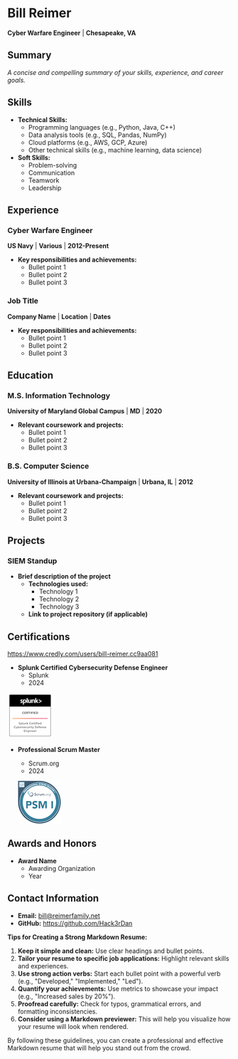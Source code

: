 # **Bill Reimer**
**Cyber Warfare Engineer** | **Chesapeake, VA**

## **Summary**
*A concise and compelling summary of your skills, experience, and career goals.*

## **Skills**
* **Technical Skills:**
  * Programming languages (e.g., Python, Java, C++)
  * Data analysis tools (e.g., SQL, Pandas, NumPy)
  * Cloud platforms (e.g., AWS, GCP, Azure)
  * Other technical skills (e.g., machine learning, data science)
* **Soft Skills:**
  * Problem-solving
  * Communication
  * Teamwork
  * Leadership

## **Experience**
### **Cyber Warfare Engineer**
**US Navy** | **Various** | **2012-Present**
* **Key responsibilities and achievements:**
  * Bullet point 1
  * Bullet point 2
  * Bullet point 3

### **Job Title**
**Company Name** | **Location** | **Dates**
* **Key responsibilities and achievements:**
  * Bullet point 1
  * Bullet point 2
  * Bullet point 3

## **Education**

### **M.S. Information Technology**
**University of Maryland Global Campus** | **MD** | **2020**
* **Relevant coursework and projects:**
  * Bullet point 1
  * Bullet point 2
  * Bullet point 3

### **B.S. Computer Science**
**University of Illinois at Urbana-Champaign** | **Urbana, IL** | **2012**
* **Relevant coursework and projects:**
  * Bullet point 1
  * Bullet point 2
  * Bullet point 3

## **Projects**
### **SIEM Standup**
* **Brief description of the project**
  * **Technologies used:**
    * Technology 1
    * Technology 2
    * Technology 3
  * **Link to project repository (if applicable)**

## **Certifications**

https://www.credly.com/users/bill-reimer.cc9aa081

* **Splunk Certified Cybersecurity Defense Engineer**
  * Splunk
  * 2024

![Splunk CDE](images/splunk-certified-cybersecurity-defense-engineer.png)


* **Professional Scrum Master**
  * Scrum.org
  * 2024

  ![PSM 1](images/professional-scrum-master-i-psm-i.png)

## **Awards and Honors**
* **Award Name**
  * Awarding Organization
  * Year

## **Contact Information**
* **Email:** bill@reimerfamily.net
* **GitHub:** https://github.com/Hack3rDan

**Tips for Creating a Strong Markdown Resume:**

1. **Keep it simple and clean:** Use clear headings and bullet points.
2. **Tailor your resume to specific job applications:** Highlight relevant skills and experiences.
3. **Use strong action verbs:** Start each bullet point with a powerful verb (e.g., "Developed," "Implemented," "Led").
4. **Quantify your achievements:** Use metrics to showcase your impact (e.g., "Increased sales by 20%").
5. **Proofread carefully:** Check for typos, grammatical errors, and formatting inconsistencies.
6. **Consider using a Markdown previewer:** This will help you visualize how your resume will look when rendered.

By following these guidelines, you can create a professional and effective Markdown resume that will help you stand out from the crowd.
